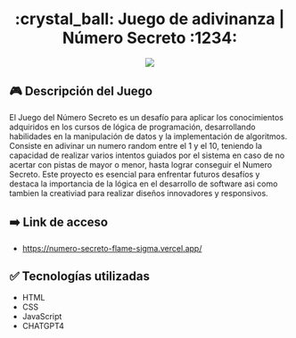 <h1 align="center"> :crystal_ball: Juego de adivinanza | Número Secreto :1234: </h1>
  <p align="center">
    <img src="https://img.shields.io/badge/STATUS-EN%20DESAROLLO-green">
  </p>

## :video_game: Descripción del Juego

  El Juego del Número Secreto es un desafío para aplicar los conocimientos adquiridos en los cursos de lógica de programación, desarrollando habilidades en la manipulación de datos y la implementación de algoritmos.
  Consiste en adivinar un numero random entre el 1 y el 10, teniendo la capacidad de realizar varios intentos guiados por el sistema en caso de no acertar con pistas de mayor o menor, hasta lograr conseguir el Numero Secreto. 
  Este proyecto es esencial para enfrentar futuros desafíos y destaca la importancia de la lógica en el desarrollo de software asi como tambien la creativiad para realizar diseños innovadores y responsivos. 
  
## :arrow_right: Link de acceso

- https://numero-secreto-flame-sigma.vercel.app/

## :white_check_mark: Tecnologías utilizadas 

- HTML
- CSS
- JavaScript
- CHATGPT4
